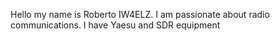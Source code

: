 Hello my name is Roberto IW4ELZ.
I am passionate about radio communications.
I have Yaesu and SDR equipment
